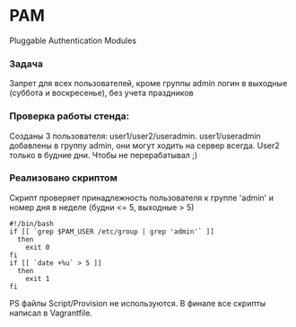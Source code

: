# PAM
Pluggable Authentication Modules


### Задача
Запрет для всех пользователей, кроме группы admin логин в выходные (суббота и воскресенье), без учета праздников

### Проверка работы стенда: 
Созданы 3 пользователя: user1/user2/useradmin. 
user1/useradmin добавлены в группу admin, они могут ходить на сервер всегда.
User2 только в будние дни. Чтобы не перерабатывал ;)

### Реализовано скриптом
Скрипт проверяет принадлежность пользователя к группе 'admin' и номер дня в неделе (будни <= 5, выходные > 5)

```
#!/bin/bash
if [[ `grep $PAM_USER /etc/group | grep 'admin'` ]]
  then
    exit 0
fi
if [[ `date +%u` > 5 ]]
  then
    exit 1
fi
```

PS файлы Script/Provision не используются. В финале все скрипты написал в Vagrantfile.
